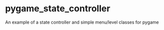# pygame_state_controller
An example of a state controller and simple menu/level classes for pygame
